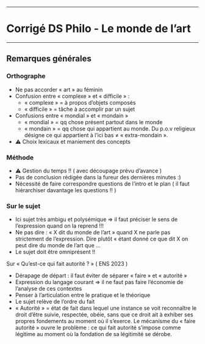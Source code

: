 ***
# Corrigé DS Philo - Le monde de l’art 
***
## Remarques générales 

### Orthographe 

- Ne pas accorder « art » au féminin 
- Confusion entre « complexe » et « difficile » :
	- « complexe » = à propos d’objets composés 
	- « difficile » = tâche à accomplir par un sujet 
- Confusions entre « mondial » et « mondain » 
	- « mondial » = qq chose présent partout dans le monde 
	- « mondain » = qq chose qui appartient au monde. Du p.o.v religieux désigne ce qui appartient à l’ici bas ≠ « extra-mondain ». 
- ⚠ Choix lexicaux et maniement des concepts 

### Méthode 

- ⚠ Gestion du temps !! ( avec découpage prévu d’avance ) 
- Pas de conclusion rédigée dans la fureur des dernières minutes :) 
- Nécessité de faire correspondre questions de l’intro et le plan ( il faut hiérarchiser davantage les questions !! )

### Sur le sujet 

- Ici sujet très ambigu et polysémique ⇒ il faut préciser le sens de l’expression quand on la reprend !!! 
- Ne pas dire : « X dit du monde de l’art » quand X ne parle pas strictement de l’expression. Dire plutôt « étant donné ce que dit X on peut dire du monde de l’art que …  
- Le sujet doit être omniprésent !! 

Sur « Qu’est-ce qui fait autorité ? » ( ENS 2023 )
- Dérapage de départ : il faut éviter de séparer « faire » et « autorité »
- Expression du langage courant ⇒ il ne faut pas faire l’économie de l’analyse de ces contextes 
- Penser à l’articulation entre le pratique et le théorique 
- Le sujet relève de l’ordre du fait 
- « Autorité » = état de fait dans lequel une instance se voit reconnaître le droit d’être suivie, respectée, obéie, sans que ce droit ait à exhiber ses propres fondements au moment où il s’exerce. Le mécanisme du « faire autorité » ouvre le problème : ce qui fait autorité s’impose comme légitime au moment où la fondation de sa légitimité se dérobe.  